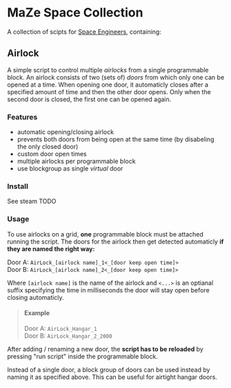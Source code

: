 # MaZe Space Collection

A collection of scipts for [Space Engineers](https://www.spaceengineersgame.com/), containing:

## Airlock
A simple script to control multiple *airlocks* from a single programmable block.
An airlock consists of two (sets of) *doors* from which only one can be opened at a time. When opening one door, it automaticly closes after a specified amount of time and then the other door opens. Only when the second door is closed, the first one can be opened again.

### Features
- automatic opening/closing airlock
- prevents both doors from being open at the same time (by disabeling the only closed door)
- custom door open times
- multiple airlocks per programmable block
- use blockgroup as single *virtual* door

### Install
See steam TODO

### Usage
To use airlocks on a grid, **one** programmable block must be attached running the script. The doors for the airlock then get detected automaticly **if they are named the right way:** 

Door A: `AirLock_[airlock name]_1<_[door keep open time]>`  
Door B: `AirLock_[airlock name]_2<_[door keep open time]>` 

Where `[airlock name]` is the name of the airlock and `<...>` is an optianal suffix specifying the time in milliseconds the door will stay open before closing automaticly.

> #### Example  
> Door A: `AirLock_Hangar_1`  
> Door B: `AirLock_Hangar_2_2000`


After adding / renaming a new door, the **script has to be reloaded** by pressing "run script" inside the programmable block.

Instead of a single door, a block group of doors can be used instead by naming it as specified above. This can be useful for airtight hangar doors.

